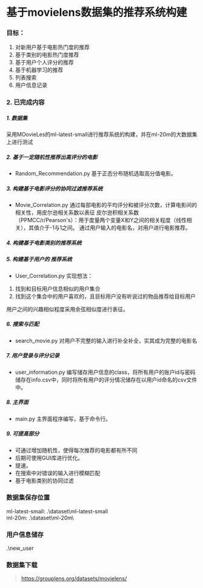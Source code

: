 # 基于movielens数据集的推荐系统构建
### 目标：
1. 对新用户基于电影热门度的推荐
2. 基于类别的电影热门度推荐
3. 基于用户个人评分的推荐
4. 基于机器学习的推荐
5. 列表搜索
6. 用户信息记录
### 2. 已完成内容
##### 1. 数据集
采用MOovieLes的ml-latest-small进行推荐系统的构建，并在ml-20m的大数据集上进行测试

##### 2. 基于一定随机性推荐出高评分的电影
- Random_Recommendation.py
基于正态分布随机选取高分值电影。

##### 3. 构建基于电影评分的协同过滤推荐系统
- Movie_Correlation.py
通过每部电影的平均评分和被评分次数，计算电影间的相关性，用皮尔逊相关系数以表征
皮尔逊积相关系数（PPMCC/r/Pearson's）：用于度量两个变量X和Y之间的相关程度（线性相关），其值介于-1与1之间。
通过用户输入的电影名，对用户进行电影推荐。

##### 4. 构建基于电影类别的推荐系统

##### 5. 构建基于用户的   推荐系统
- User_Correlation.py
实现想法：
1. 找到和目标用户信息相似的用户集合
2. 找到这个集合中的用户喜欢的，且目标用户没有听说过的物品推荐给目标用户

用户之间的兴趣相似程度采用余弦相似度进行表征。



##### 6. 搜索与匹配
- search_movie.py
对用户不完整的输入进行补全补全，实其成为完整的电影名

##### 7. 用户登录与评分记录
- user_information.py
编写储存用户信息的class，将所有用户的账户id与密码储存在info.csv中，同时将所有用户的评分情况储存在以用户id命名的csv文件中。

##### 8. 主界面
- main.py
主界面程序编写，基于命令行。

##### 9. 可提高部分
- 可通过增加随机性，使得每次推荐的电影都有所不同
- 后期可使用GUI库进行优化。
- 提速。
- 在搜索中对错误的输入进行模糊匹配
- 基于电影类别的协同过滤

### 数据集保存位置
ml-latest-small: .\dataset\ml-latest-small\
ml-20m: .\dataset\\ml-20m\
### 用户信息储存
.\new_user

### 数据集下载
> https://grouplens.org/datasets/movielens/